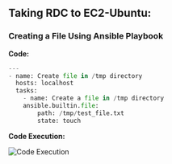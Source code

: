 ## Taking RDC to EC2-Ubuntu:

### Creating a File Using Ansible Playbook

**Code:**

```python
---
- name: Create file in /tmp directory
  hosts: localhost
  tasks:
	- name: Create a file in /tmp directory
  	ansible.builtin.file:
    	path: /tmp/test_file.txt
    	state: touch
```
**Code Execution:**

![Code Execution](https://i.imgur.com/fmhYWy5.png)




